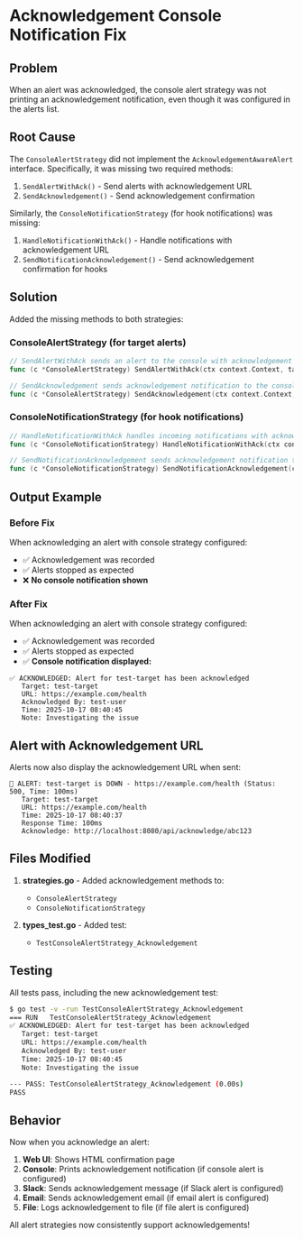 # Acknowledgement Console Notification Fix

## Problem

When an alert was acknowledged, the console alert strategy was not printing an acknowledgement notification, even though it was configured in the alerts list.

## Root Cause

The `ConsoleAlertStrategy` did not implement the `AcknowledgementAwareAlert` interface. Specifically, it was missing two required methods:

1. `SendAlertWithAck()` - Send alerts with acknowledgement URL
2. `SendAcknowledgement()` - Send acknowledgement confirmation

Similarly, the `ConsoleNotificationStrategy` (for hook notifications) was missing:

1. `HandleNotificationWithAck()` - Handle notifications with acknowledgement URL
2. `SendNotificationAcknowledgement()` - Send acknowledgement confirmation for hooks

## Solution

Added the missing methods to both strategies:

### ConsoleAlertStrategy (for target alerts)

```go
// SendAlertWithAck sends an alert to the console with acknowledgement URL
func (c *ConsoleAlertStrategy) SendAlertWithAck(ctx context.Context, target *Target, result *CheckResult, ackURL string) error

// SendAcknowledgement sends acknowledgement notification to the console
func (c *ConsoleAlertStrategy) SendAcknowledgement(ctx context.Context, target *Target, acknowledgedBy, note string) error
```

### ConsoleNotificationStrategy (for hook notifications)

```go
// HandleNotificationWithAck handles incoming notifications with acknowledgement URL by printing to console
func (c *ConsoleNotificationStrategy) HandleNotificationWithAck(ctx context.Context, notification *WebhookNotification, ackURL string) error

// SendNotificationAcknowledgement sends acknowledgement notification to the console
func (c *ConsoleNotificationStrategy) SendNotificationAcknowledgement(ctx context.Context, hookName, acknowledgedBy, note string) error
```

## Output Example

### Before Fix
When acknowledging an alert with console strategy configured:
- ✅ Acknowledgement was recorded
- ✅ Alerts stopped as expected
- ❌ **No console notification shown**

### After Fix
When acknowledging an alert with console strategy configured:
- ✅ Acknowledgement was recorded
- ✅ Alerts stopped as expected
- ✅ **Console notification displayed:**

```
✅ ACKNOWLEDGED: Alert for test-target has been acknowledged
   Target: test-target
   URL: https://example.com/health
   Acknowledged By: test-user
   Time: 2025-10-17 08:40:45
   Note: Investigating the issue
```

## Alert with Acknowledgement URL

Alerts now also display the acknowledgement URL when sent:

```
🚨 ALERT: test-target is DOWN - https://example.com/health (Status: 500, Time: 100ms)
   Target: test-target
   URL: https://example.com/health
   Time: 2025-10-17 08:40:37
   Response Time: 100ms
   Acknowledge: http://localhost:8080/api/acknowledge/abc123
```

## Files Modified

1. **strategies.go** - Added acknowledgement methods to:
   - `ConsoleAlertStrategy`
   - `ConsoleNotificationStrategy`

2. **types_test.go** - Added test:
   - `TestConsoleAlertStrategy_Acknowledgement`

## Testing

All tests pass, including the new acknowledgement test:

```bash
$ go test -v -run TestConsoleAlertStrategy_Acknowledgement
=== RUN   TestConsoleAlertStrategy_Acknowledgement
✅ ACKNOWLEDGED: Alert for test-target has been acknowledged
   Target: test-target
   URL: https://example.com/health
   Acknowledged By: test-user
   Time: 2025-10-17 08:40:45
   Note: Investigating the issue

--- PASS: TestConsoleAlertStrategy_Acknowledgement (0.00s)
PASS
```

## Behavior

Now when you acknowledge an alert:

1. **Web UI**: Shows HTML confirmation page
2. **Console**: Prints acknowledgement notification (if console alert is configured)
3. **Slack**: Sends acknowledgement message (if Slack alert is configured)
4. **Email**: Sends acknowledgement email (if email alert is configured)
5. **File**: Logs acknowledgement to file (if file alert is configured)

All alert strategies now consistently support acknowledgements!


